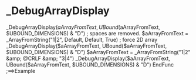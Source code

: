 # _DebugArrayDisplay
_DebugArrayDisplay($aArrayFromText, UBound($aArrayFromText, $UBOUND_DIMENSIONS) &amp; "D") ; spaces are removed. $aArrayFromText = _ArrayFromString("1|2", Default, Default, True) ; force 2D array _DebugArrayDisplay($aArrayFromText, UBound($aArrayFromText, $UBOUND_DIMENSIONS) &amp; "D") $aArrayFromText = _ArrayFromString("1|2" &amp; @CRLF &amp; "3|4") _DebugArrayDisplay($aArrayFromText, UBound($aArrayFromText, $UBOUND_DIMENSIONS) &amp; "D") EndFunc   ;==>Example
